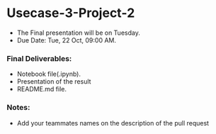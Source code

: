 # Usecase-3-Project-2

- The Final presentation will be on Tuesday.
- Due Date: Tue, 22 Oct, 09:00 AM.
### Final Deliverables:
- Notebook file(.ipynb).
- Presentation of the result
- README.md file.
### Notes:
- Add your teammates names on the description of the pull request

